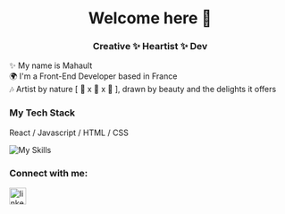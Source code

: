 <h1 align="center">Welcome here 👋</h1>
<h3 align="center">Creative ✨ Heartist ✨ Dev </h3>

✨ My name is Mahault    
🌍 I'm a Front-End Developer based in France  
🎶 Artist by nature [ 💃 x 🎹 x 🎤 ], drawn by beauty and the delights it offers


<h3 align="left">My Tech Stack</h3>
<p>React / Javascript / HTML / CSS</p>
<img src="https://skillicons.dev/icons?i=react,js,html,css" alt="My Skills">



<h3 align="left">Connect with me:</h3>
<a href="https://www.linkedin.com/in/mahault-andria/">
    <img src="https://upload.wikimedia.org/wikipedia/commons/8/81/LinkedIn_icon.svg" alt="linkedin" height="30">
</a>


<!--
**mahaultA/mahaultA** is a ✨ _special_ ✨ repository because its `README.md` (this file) appears on your GitHub profile.

Here are some ideas to get you started:

- 🔭 I’m currently working on ...
- 🌱 I’m currently learning ...
- 👯 I’m looking to collaborate on ...
- 🤔 I’m looking for help with ...
- 💬 Ask me about ...
- 📫 How to reach me: ...
- 😄 Pronouns: ...
- ⚡ Fun fact: ...
-->
